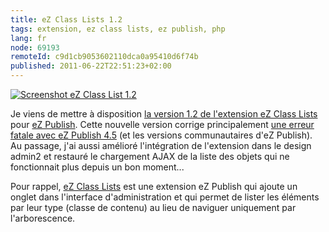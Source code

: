 ```yaml
---
title: eZ Class Lists 1.2
tags: extension, ez class lists, ez publish, php
lang: fr
node: 69193
remoteId: c9d1cb9053602110dca0a95410d6f74b
published: 2011-06-22T22:51:23+02:00
---
```

<a href="/images/screenshot-ez-class-list-1-2.png">![Screenshot eZ Class List 1.2](/images/660x/screenshot-ez-class-list-1-2.png)
</a>

Je viens de mettre à disposition [la version 1.2 de l'extension eZ Class Lists](http://projects.ez.no/ezclasslists/downloads/ez_class_lists_1_2) pour [eZ Publish](/tag/ez+publish). Cette nouvelle version corrige principalement [une erreur fatale avec eZ Publish 4.5](http://share.ez.no/forums/extensions/ez-classlists-and-ez-4.5) (et les versions communautaires d'eZ Publish). Au passage, j'ai aussi amélioré l'intégration de l'extension dans le design admin2 et restauré le chargement AJAX de la liste des objets qui ne fonctionnait plus depuis un bon moment...


Pour rappel, [eZ Class Lists](http://projects.ez.no/ezclasslists) est une extension eZ Publish qui ajoute un onglet dans l'interface d'administration et qui permet de lister les éléments par leur type (classe de contenu) au lieu de naviguer uniquement par l'arborescence.

